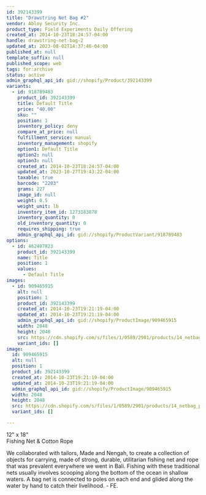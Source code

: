 ```yaml
---
id: 392143399
title: "Drawstring Net Bag #2"
vendor: Abloy Security Inc.
product_type: Field Experiments Daily Offering
created_at: 2014-10-23T18:24:57-04:00
handle: drawstring-net-bag-2
updated_at: 2023-08-02T14:37:46-04:00
published_at: null
template_suffix: null
published_scope: web
tags: for:archive
status: active
admin_graphql_api_id: gid://shopify/Product/392143399
variants:
  - id: 918789483
    product_id: 392143399
    title: Default Title
    price: "40.00"
    sku: ""
    position: 1
    inventory_policy: deny
    compare_at_price: null
    fulfillment_service: manual
    inventory_management: shopify
    option1: Default Title
    option2: null
    option3: null
    created_at: 2014-10-23T18:24:57-04:00
    updated_at: 2023-10-27T19:43:22-04:00
    taxable: true
    barcode: "2203"
    grams: 227
    image_id: null
    weight: 0.5
    weight_unit: lb
    inventory_item_id: 1273183878
    inventory_quantity: 0
    old_inventory_quantity: 0
    requires_shipping: true
    admin_graphql_api_id: gid://shopify/ProductVariant/918789483
options:
  - id: 462407823
    product_id: 392143399
    name: Title
    position: 1
    values:
      - Default Title
images:
  - id: 909465915
    alt: null
    position: 1
    product_id: 392143399
    created_at: 2014-10-23T19:21:19-04:00
    updated_at: 2014-10-23T19:21:19-04:00
    admin_graphql_api_id: gid://shopify/ProductImage/909465915
    width: 2048
    height: 2048
    src: https://cdn.shopify.com/s/files/1/0589/2901/products/14_netbag_publication_7753aabc-6573-4464-a3e6-f314307f9904.jpeg?v=1414106479
    variant_ids: []
image:
  id: 909465915
  alt: null
  position: 1
  product_id: 392143399
  created_at: 2014-10-23T19:21:19-04:00
  updated_at: 2014-10-23T19:21:19-04:00
  admin_graphql_api_id: gid://shopify/ProductImage/909465915
  width: 2048
  height: 2048
  src: https://cdn.shopify.com/s/files/1/0589/2901/products/14_netbag_publication_7753aabc-6573-4464-a3e6-f314307f9904.jpeg?v=1414106479
  variant_ids: []

---
```


12" x 18"  
Fishing Net & Cotton Rope

<!-- td {border: 1px solid #ccc;}br {mso-data-placement:same-cell;} -->

We collaborated with tailors, Made and Nengah, to create a collection of objects for carrying, made of strong, durable, utilitarian fishing net and rope that was prevalent everywhere we went in Bali. Fishing with these traditional nets usually involves scooping along the bottom of the ocean in shallow waters. A bag net is connected to poles on each end and glided along the water by hand to catch their livelihood. - FE.